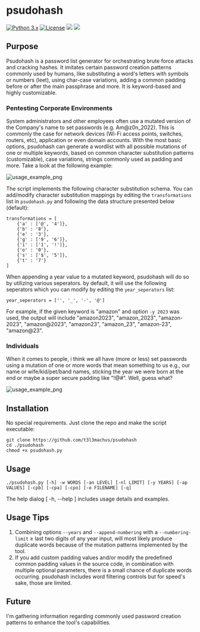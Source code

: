 # psudohash
[![Python 3.x](https://img.shields.io/badge/python-3.x-yellow.svg)](https://www.python.org/) [![License](https://img.shields.io/badge/license-MIT-red.svg)](https://github.com/t3l3machus/psudohash/blob/main/LICENSE) 
<img src="https://img.shields.io/badge/Maintained%3F-Yes-23a82c">
<img src="https://img.shields.io/badge/Developed%20on-kali%20linux-blueviolet">  

## Purpose
Psudohash is a password list generator for orchestrating brute force attacks and cracking hashes. It imitates certain password creation patterns commonly used by humans, like substituting a word's letters with symbols or numbers (leet), using char-case variations, adding a common padding before or after the main passphrase and more. It is keyword-based and highly customizable.

### Pentesting Corporate Environments
System administrators and other employees often use a mutated version of the Company's name to set passwords (e.g. Am@z0n_2022). This is commonly the case for network devices (Wi-Fi access points, switches, routers, etc), application or even domain accounts. With the most basic options, psudohash can generate a wordlist with all possible mutations of one or multiple keywords, based on common character substitution patterns (customizable), case variations, strings commonly used as padding and more. Take a look at the following example:  

![usage_example_png](https://raw.github.com/t3l3machus/psudohash/master/Screenshots/ms-example.png)

The script implements the following character substitution schema. You can add/modify character substitution mappings by editing the `transformations` list in `psudohash.py` and following the data structure presented below (default):
```
transformations = [
	{'a' : ['@', '4']},
	{'b' : '8'},
	{'e' : '3'},
	{'g' : ['9', '6']},
	{'i' : ['1', '!']},
	{'o' : '0'},
	{'s' : ['$', '5']},
	{'t' : '7'}
]
```  

When appending a year value to a mutated keyword, psudohash will do so by utilizing various seperators. by default, it will use the following seperators which you can modify by editing the `year_seperators` list:  
```
year_seperators = ['', '_', '-', '@']
```
For example, if the given keyword is "amazon" and option `-y 2023` was used, the output will include "amazon2023", "amazon_2023", "amazon-2023", "amazon@2023", "amazon23", "amazon_23", "amazon-23", "amazon@23".
  
### Individuals
When it comes to people, i think we all have (more or less) set passwords using a mutation of one or more words that mean something to us e.g., our name or wife/kid/pet/band names, sticking the year we were born at the end or maybe a super secure padding like "!@#". Well, guess what?

![usage_example_png](https://raw.github.com/t3l3machus/psudohash/master/Screenshots/multiple-words.png)

## Installation
No special requirements. Just clone the repo and make the script executable:
```
git clone https://github.com/t3l3machus/psudohash
cd ./psudohash
chmod +x psudohash.py
```  
## Usage
```
./psudohash.py [-h] -w WORDS [-an LEVEL] [-nl LIMIT] [-y YEARS] [-ap VALUES] [-cpb] [-cpa] [-cpo] [-o FILENAME] [-q]
```
The help dialog [ -h, --help ] includes usage details and examples.
## Usage Tips
1. Combining options `--years` and `--append-numbering` with a `--numbering-limit` ≥ last two digits of any year input, will most likely produce duplicate words because of the mutation patterns implemented by the tool. 
2. If you add custom padding values and/or modify the predefined common padding values in the source code, in combination with multiple optional parameters, there is a small chance of duplicate words occurring. psudohash includes word filtering controls but for speed's sake, those are limited.

## Future 
I'm gathering information regarding commonly used password creation patterns to enhance the tool's capabilities.
